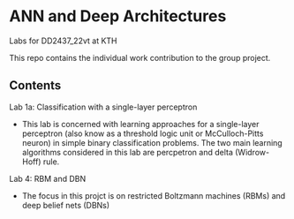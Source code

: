 # ANN and Deep Architectures
Labs for DD2437_22vt at KTH

This repo contains the individual work contribution to the group project.

## Contents
Lab 1a: Classification with a single-layer perceptron

- This lab is concerned with learning approaches for a single-layer perceptron
(also know as a threshold logic unit or McCulloch-Pitts neuron) in simple binary
classification problems. The two main learning algorithms considered in this lab
are percpetron and delta (Widrow-Hoff) rule.

Lab 4: RBM and DBN

- The focus in this projct is on restricted Boltzmann machines (RBMs) and deep belief nets
(DBNs)
